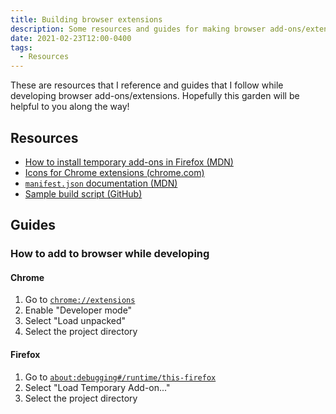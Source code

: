 ```yaml
---
title: Building browser extensions
description: Some resources and guides for making browser add-ons/extensions
date: 2021-02-23T12:00-0400
tags:
  - Resources
---
```


These are resources that I reference and guides that I follow while developing
browser add-ons/extensions. Hopefully this garden will be helpful to you along
the way!

## Resources

- [How to install temporary add-ons in Firefox (MDN)](https://developer.mozilla.org/en-US/docs/Mozilla/Add-ons/WebExtensions/Your_first_WebExtension#installing)
- [Icons for Chrome extensions (chrome.com)](https://developer.chrome.com/docs/extensions/mv2/manifest/icons/)
- [`manifest.json` documentation (MDN)](https://developer.mozilla.org/en-US/docs/Mozilla/Add-ons/WebExtensions/manifest.json)
- [Sample build script (GitHub)](https://raw.githubusercontent.com/SeanMcP/popsicle-sticks-mini/master/build.sh)

## Guides

### How to add to browser while developing

#### Chrome

1. Go to [`chrome://extensions`](chrome://extensions)
2. Enable "Developer mode"
3. Select "Load unpacked"
4. Select the project directory

#### Firefox

1. Go to
   [`about:debugging#/runtime/this-firefox`](about:debugging#/runtime/this-firefox)
2. Select "Load Temporary Add-on..."
3. Select the project directory
